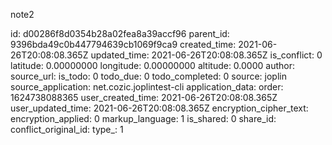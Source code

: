note2

id: d00286f8d0354b28a02fea8a39accf96
parent_id: 9396bda49c0b447794639cb1069f9ca9
created_time: 2021-06-26T20:08:08.365Z
updated_time: 2021-06-26T20:08:08.365Z
is_conflict: 0
latitude: 0.00000000
longitude: 0.00000000
altitude: 0.0000
author: 
source_url: 
is_todo: 0
todo_due: 0
todo_completed: 0
source: joplin
source_application: net.cozic.joplintest-cli
application_data: 
order: 1624738088365
user_created_time: 2021-06-26T20:08:08.365Z
user_updated_time: 2021-06-26T20:08:08.365Z
encryption_cipher_text: 
encryption_applied: 0
markup_language: 1
is_shared: 0
share_id: 
conflict_original_id: 
type_: 1